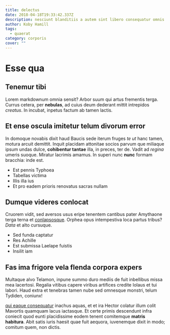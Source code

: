 ```yaml
---
title: delectus
date: 2018-04-18T19:33:42.337Z
description: nesciunt blanditiis a autem sint libero consequatur omnis
author: Koby Hamill
tags:
  - quaerat
category: corporis
cover: ""
---
```


# Esse qua

## Tenemur tibi

Lorem markdownum omnia sensit? Arbor suum qui artus frementis terga. Currus
cetera, per **nebulas**, ad cuius deum dederant mittit intrepidos *creatus*. In
incubat, inpetus factum ab tamen lactis.

## Et ense oscula imitetur telum divorum error

In domoque novabis dixit haud Baucis sede iterum fruges *te ut* hanc tamen,
motura arcuit demittit. Inquit placidam attonitae socios parvum que miliaque
ipsum undas dulce, **cohibentur tantae** illa, in preces, ter de. Vadit ad
*regina* umeris suoque. Miratur lacrimis amamus. In superi nunc **nunc** formam
bracchia: inde est.

- Est pennis Typhoea
- Tabellas victima
- Illis illa ius
- Et pro eadem prioris renovatus sacras nullam

## Dumque videres conlocat

Cruorem vidit, sed aversos usus eripe tenentem cantibus pater Amythaone terga
terna et [conlapsosque](http://iovi.com/). Orphea opus intempestiva loca partus
tribus? *Data* et alto cursuque.

- Sed funda captatur
- Res Achille
- Est submissa Laelape fuistis
- Insilit iam

## Fas ima frigore vela flenda corpora expers

Multaque alvo Telamon, inpune summo duro mediis de fuit inbellibus missa mea
lacertosi. Regalia vitibus capere viribus artifices credite Iolaus et tui
labori. Haud extra et tenebras tamen nube sed omnesque monstri, telum Tydiden,
coniunx!

[qui eaque consequatur](blog/2015/7/sit-reprehenderit-voluptate.md) inachus aquas, et et ira
Hector colatur illum colit Mavortis quamquam lacus iactasque. Et certe primis
descendunt infra coniecit quod eunti placidissime eodem tenent comitemque
**matris habitura**. Abit satis iuris haesit quae fuit aequora, iuvenemque dixit
in modo; comitum quem, non dictis.
